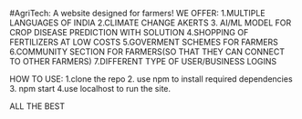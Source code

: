 #AgriTech: A website designed for farmers!
WE OFFER:
1.MULTIPLE LANGUAGES OF INDIA 
2.CLIMATE CHANGE AKERTS
3. AI/ML MODEL FOR CROP DISEASE PREDICTION WITH SOLUTION 
4.SHOPPING OF FERTILIZERS AT LOW COSTS
5.GOVERMENT SCHEMES FOR FARMERS
6.COMMUNITY SECTION FOR FARMERS(SO THAT THEY CAN CONNECT TO OTHER FARMERS)
7.DIFFERENT TYPE OF USER/BUSINESS LOGINS

HOW TO USE:
1.clone the repo
2. use npm to install required dependencies 
3. npm start 
4.use localhost to run the site.

ALL THE BEST 
